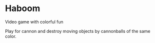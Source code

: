 # Haboom
Video game with colorful fun

Play for cannon and destroy moving objects by cannonballs of the same color.
